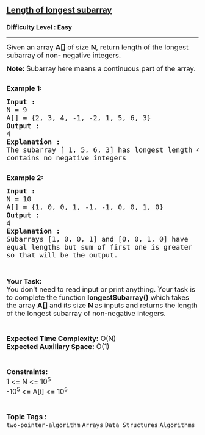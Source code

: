 <h2><a href="https://www.geeksforgeeks.org/problems/length-of-longest-subarray0440/1?page=7&category=Arrays&difficulty=Easy&sortBy=submissions">Length of longest subarray</a></h2><h3>Difficulty Level : Easy</h3><hr><div class="problems_problem_content__Xm_eO"><p><span style="font-size:18px">Given an array <strong>A[] </strong>of size <strong>N</strong>, return length of the longest subarray of non- negative integers.</span></p>

<p><span style="font-size:18px"><strong>Note: </strong>Subarray here means a continuous part of the array.</span><br>
&nbsp;</p>

<p><span style="font-size:18px"><strong>Example 1:</strong></span></p>

<pre><span style="font-size:18px"><strong>Input : </strong>
N = 9
A[] = {2, 3, 4, -1, -2, 1, 5, 6, 3}
<strong>Output : </strong>
4
<strong>Explanation :</strong>
The subarray [ 1, 5, 6, 3] has longest length 4 and
contains no negative integers</span></pre>

<div>&nbsp;</div>

<div><span style="font-size:18px"><strong>Example 2:</strong></span></div>

<pre><span style="font-size:18px"><strong>Input : </strong>
N = 10
A[] = {1, 0, 0, 1, -1, -1, 0, 0, 1, 0}
<strong>Output : </strong>
4
<strong>Explanation :</strong>
Subarrays [1, 0, 0, 1] and [0, 0, 1, 0] have
equal lengths but sum of first one is greater
so that will be the output.
</span></pre>

<p><br>
<br>
<span style="font-size:18px"><strong>Your Task:&nbsp;&nbsp;</strong><br>
You don't need to read input or print anything. Your task is to complete the function <strong>longestSubarray()</strong>&nbsp;which takes the array <strong>A[]</strong> and its size <strong>N</strong><strong> </strong>as inputs and returns the length of the longest subarray of non-negative integers.</span></p>

<p>&nbsp;</p>

<p><span style="font-size:18px"><strong>Expected Time Complexity:</strong> O(N)<br>
<strong>Expected Auxiliary Space:</strong> O(1)</span></p>

<p>&nbsp;</p>

<p><span style="font-size:18px"><strong>Constraints:</strong><br>
1 &lt;= N &lt;= 10<sup>5</sup><br>
-10<sup>5&nbsp;</sup>&lt;= A[i] &lt;= 10<sup>5</sup></span></p>
</div><br><p><span style=font-size:18px><strong>Topic Tags : </strong><br><code>two-pointer-algorithm</code>&nbsp;<code>Arrays</code>&nbsp;<code>Data Structures</code>&nbsp;<code>Algorithms</code>&nbsp;